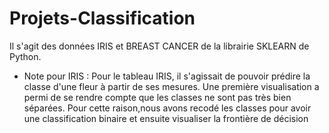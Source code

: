 # Projets-Classification

Il s'agit des données IRIS et BREAST CANCER de la librairie SKLEARN de Python. 

* Note pour IRIS : 
  Pour le tableau IRIS, il s'agissait de pouvoir prédire la classe d'une fleur à partir de ses mesures.
  Une première visualisation a permi de se rendre compte que les classes ne sont pas très bien séparées.
  Pour cette raison,nous avons recodé les classes pour avoir une classification binaire et ensuite visualiser la frontière de décision
